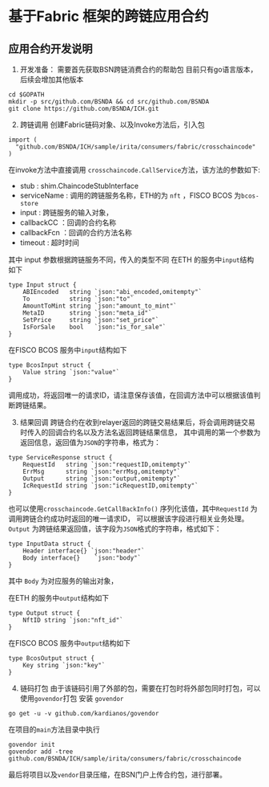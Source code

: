 # 基于Fabric 框架的跨链应用合约

## 应用合约开发说明
1. 开发准备：
需要首先获取BSN跨链消费合约的帮助包 目前只有go语言版本，后续会增加其他版本
```
cd $GOPATH
mkdir -p src/github.com/BSNDA && cd src/github.com/BSNDA
git clone https://github.com/BSNDA/ICH.git
```


2. 跨链调用
创建Fabric链码对象、以及Invoke方法后，引入包
```
import (
  "github.com/BSNDA/ICH/sample/irita/consumers/fabric/crosschaincode"
)
```
在invoke方法中直接调用 `crosschaincode.CallService`方法，该方法的参数如下:
* stub : shim.ChaincodeStubInterface
* serviceName : 调用的跨链服务名称，ETH的为 `nft` ，FISCO BCOS 为`bcos-store`
* input : 跨链服务的输入对象，
* callbackCC ：回调的合约名称
* callbackFcn ：回调的合约方法名称
* timeout : 超时时间

其中 input 参数根据跨链服务不同，传入的类型不同
在ETH 的服务中`input`结构如下
```
type Input struct {
    ABIEncoded   string `json:"abi_encoded,omitempty"`
    To           string `json:"to"`
    AmountToMint string `json:"amount_to_mint"`
    MetaID       string `json:"meta_id"`
    SetPrice     string `json:"set_price"`
    IsForSale    bool   `json:"is_for_sale"`
}
```
在FISCO BCOS 服务中`input`结构如下
```
type BcosInput struct {
    Value string `json:"value"`
}
```

调用成功，将返回唯一的请求ID，请注意保存该值，在回调方法中可以根据该值判断跨链结果。

3. 结果回调
跨链合约在收到relayer返回的跨链交易结果后，将会调用跨链交易时传入的回调合约名以及方法名返回跨链结果信息，
其中调用的第一个参数为返回信息，返回值为`JSON`的字符串，格式为：
```
type ServiceResponse struct {
    RequestId   string `json:"requestID,omitempty"`
    ErrMsg      string `json:"errMsg,omitempty"`
    Output      string `json:"output,omitempty"`
    IcRequestId string `json:"icRequestID,omitempty"`
}
```
也可以使用`crosschaincode.GetCallBackInfo()` 序列化该值，其中`RequestId` 为调用跨链合约成功时返回的唯一请求ID，
可以根据该字段进行相关业务处理。
`Output` 为跨链结果返回值，该字段为`JSON`格式的字符串，格式如下：
```
type InputData struct {
    Header interface{} `json:"header"`
    Body interface{}	`json:"body"`
}
```
其中 `Body` 为对应服务的输出对象，

在ETH 的服务中`output`结构如下
```
type Output struct {
    NftID string `json:"nft_id"`
}
```
在FISCO BCOS 服务中`output`结构如下
```
type BcosOutput struct {
    Key string `json:"key"`
}
```

4. 链码打包
由于该链码引用了外部的包，需要在打包时将外部包同时打包，可以使用`govendor`打包
安装 `govendor`
```
go get -u -v github.com/kardianos/govendor
```
在项目的`main`方法目录中执行
```
govendor init
govendor add -tree github.com/BSNDA/ICH/sample/irita/consumers/fabric/crosschaincode
```
最后将项目以及`vendor`目录压缩，在BSN门户上传合约包，进行部署。

